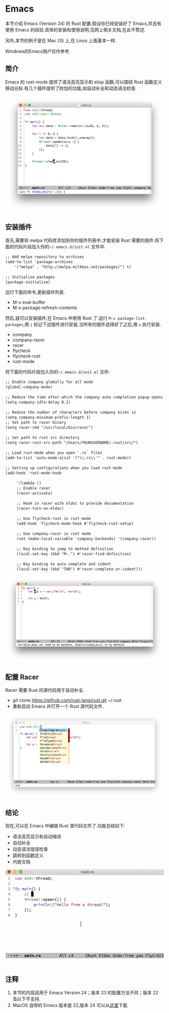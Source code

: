 # Emacs

本节介绍 Emacs (Version 24) 的 Rust 配置,假设你已经安装好了 Emacs,并且有使用 Emacs 的经验.具体的安装和使用说明,见网上相关文档,在此不赘述.

另外,本节的例子是在 Mac OS 上,在 Linux 上面基本一样.

Windows的Emacs用户仅作参考.

## 简介

Emacs 的 rust-mode 提供了语法高亮显示和 elisp 函数,可以围绕 Rust 函数定义移动光标.有几个插件提供了附加的功能,如自动补全和动态语法检查.

![](../image/editor-emacs-base.png)

## 安装插件

首先,需要将 melpa 代码库添加到你的插件列表中,才能安装 Rust 需要的插件.将下面的代码片段加入你的```~/.emacs.d/init.el``` 文件中.

```
;; Add melpa repository to archives
(add-to-list 'package-archives
    '("melpa" . "http://melpa.milkbox.net/packages/") t)

;; Initialize packages
(package-initialize)

```

运行下面的命令,更新插件列表.

- M-x eval-buffer
- M-x package-refresh-contents

然后,就可以安装插件,在 Emacs 中使用 Rust 了.运行 ```M-x package-list-packages```,用 ```i``` 标记下述插件进行安装,当所有的插件选择好了之后,用 ```x``` 执行安装.

- company
- company-racer
- racer
- flycheck
- flycheck-rust
- rust-mode

将下面的代码片段加入你的```~/.emacs.d/init.el``` 文件:

```
;; Enable company globally for all mode
(global-company-mode)

;; Reduce the time after which the company auto completion popup opens
(setq company-idle-delay 0.2)

;; Reduce the number of characters before company kicks in
(setq company-minimum-prefix-length 1)
;; Set path to racer binary
(setq racer-cmd "/usr/local/bin/racer")

;; Set path to rust src directory
(setq racer-rust-src-path "/Users/YOURUSERNAME/.rust/src/")

;; Load rust-mode when you open `.rs` files
(add-to-list 'auto-mode-alist '("\\.rs\\'" . rust-mode))

;; Setting up configurations when you load rust-mode
(add-hook 'rust-mode-hook

     '(lambda ()
     ;; Enable racer
     (racer-activate)

	 ;; Hook in racer with eldoc to provide documentation
     (racer-turn-on-eldoc)

	 ;; Use flycheck-rust in rust-mode
     (add-hook 'flycheck-mode-hook #'flycheck-rust-setup)

	 ;; Use company-racer in rust mode
     (set (make-local-variable 'company-backends) '(company-racer))

	 ;; Key binding to jump to method definition
     (local-set-key (kbd "M-.") #'racer-find-definition)

	 ;; Key binding to auto complete and indent
     (local-set-key (kbd "TAB") #'racer-complete-or-indent)))

```

![](../image/editor-emacs-error-checking.png)

## 配置 Racer

Racer 需要 Rust 的源代码用于自动补全.

- git clone https://github.com/rust-lang/rust.git ~/.rust
- 重新启动 Emacs 并打开一个 Rust 源代码文件.

![](../image/editor-emacs-completion.png)

## 结论

现在,可以在 Emacs 中编辑 Rust 源代码文件了.功能总结如下:

- 语法高亮显示和自动缩进
- 自动补全
- 动态语法错误检查
- 跳转到函数定义
- 内嵌文档

![](../image/editor-emacs-jump.gif)

## 注释

1. 本节的内容适用于 Emacs Version 24；版本 23 的配置方法不同；版本 22 及以下不支持.
2. MacOS 自带的 Emacs 版本是 22,版本 24 可以从[这里](http://emacsformacosx.com/)下载.
